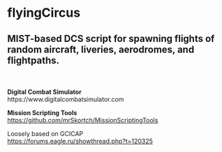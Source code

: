 # flyingCircus

<h2>MIST-based DCS script for spawning flights of random aircraft, liveries, aerodromes, and flightpaths.</h2>
<br>
<br>
<b>Digital Combat Simulator</b>
<br>https://www.digitalcombatsimulator.com

<b>Mission Scripting Tools</b>
<br>https://github.com/mrSkortch/MissionScriptingTools

Loosely based on GCICAP
<br>https://forums.eagle.ru/showthread.php?t=120325
